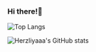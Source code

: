 ### Hi there!🌱


<!--
**herzliyaaa/herzliyaaa** is a ✨ _special_ ✨ repository because its `README.md` (this file) appears on your GitHub profile.

Here are some ideas to get you started:

- 🔭 I’m currently working on ...
- 🌱 I’m currently learning ...
- 👯 I’m looking to collaborate on ...
- 🤔 I’m looking for help with ...
- 💬 Ask me about ...
- 📫 How to reach me: ...
- 😄 Pronouns: ...
- ⚡ Fun fact: ...
-->


![Top Langs](https://github-readme-stats.vercel.app/api/top-langs/?username=herzliyaaa&theme=midnight-purple&layout=compact&card_width=445)

![Herzliyaaa's GitHub stats](https://github-readme-stats.vercel.app/api?username=herzliyaaa&theme=midnight-purple&show_icons=true&langs_count=6)






